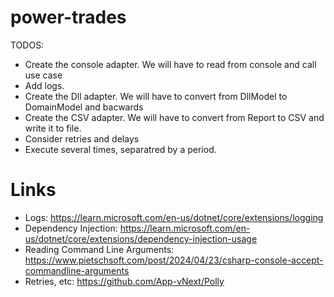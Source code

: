 # power-trades

TODOS:
- Create the console adapter. We will have to read from console and call use case
- Add logs. 
- Create the Dll adapter. We will have to convert from DllModel to DomainModel and bacwards
- Create the CSV adapter. We will have to convert from Report to CSV and write it to file.
- Consider retries and delays
- Execute several times, separatred by a period. 

# Links

- Logs: https://learn.microsoft.com/en-us/dotnet/core/extensions/logging
- Dependency Injection: https://learn.microsoft.com/en-us/dotnet/core/extensions/dependency-injection-usage
- Reading Command Line Arguments: https://www.pietschsoft.com/post/2024/04/23/csharp-console-accept-commandline-arguments
- Retries, etc: https://github.com/App-vNext/Polly